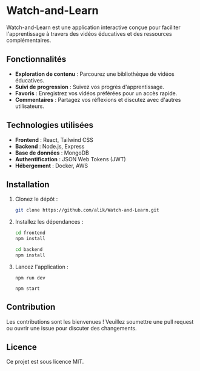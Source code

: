 # Watch-and-Learn

Watch-and-Learn est une application interactive conçue pour faciliter l'apprentissage à travers des vidéos éducatives et des ressources complémentaires.

## Fonctionnalités

- **Exploration de contenu** : Parcourez une bibliothèque de vidéos éducatives.
- **Suivi de progression** : Suivez vos progrès d'apprentissage.
- **Favoris** : Enregistrez vos vidéos préférées pour un accès rapide.
- **Commentaires** : Partagez vos réflexions et discutez avec d'autres utilisateurs.

## Technologies utilisées

- **Frontend** : React, Tailwind CSS
- **Backend** : Node.js, Express
- **Base de données** : MongoDB
- **Authentification** : JSON Web Tokens (JWT)
- **Hébergement** : Docker, AWS

## Installation

1. Clonez le dépôt :
   ```bash
   git clone https://github.com/alik/Watch-and-Learn.git
   ```
2. Installez les dépendances :
   ```bash
   cd frontend
   npm install
   ```
   ```bash
   cd backend
   npm install
   ```
3. Lancez l'application :
   ```frontend
   npm run dev
   ```
   ```backend
   npm start
   ```

## Contribution

Les contributions sont les bienvenues ! Veuillez soumettre une pull request ou ouvrir une issue pour discuter des changements.

## Licence

Ce projet est sous licence MIT.
